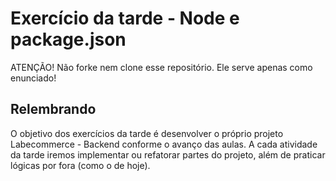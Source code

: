 # Exercício da tarde - Node e package.json

ATENÇÃO! Não forke nem clone esse repositório. Ele serve apenas como enunciado!

## Relembrando

O objetivo dos exercícios da tarde é desenvolver o próprio projeto Labecommerce - Backend conforme o avanço das aulas.
A cada atividade da tarde iremos implementar ou refatorar partes do projeto, além de praticar lógicas por fora (como o de hoje).
